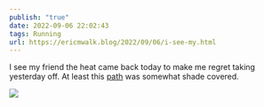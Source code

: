 ```yaml
---
publish: "true"
date: 2022-09-06 22:02:43
tags: Running
url: https://ericmwalk.blog/2022/09/06/i-see-my.html
---
```


I see my friend the heat came back today to make me regret taking yesterday off.  At least this [path](http://www.strava.com/activities/7765935565) was somewhat shade covered.

![](https://ericmwalk.blog/uploads/2022/0c624475d3.jpg)